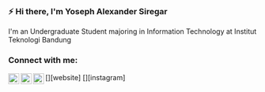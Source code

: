 ### ⚡ Hi there, I'm Yoseph Alexander Siregar
I'm an Undergraduate Student majoring in Information Technology at Institut Teknologi Bandung

### Connect with me:

[<img align="left" alt="yos1523" width="22px" src="https://img.icons8.com/external-kmg-design-outline-color-kmg-design/32/000000/external-web-web-hosting-kmg-design-outline-color-kmg-design.png" />][website]
[<img align="left" alt="yoseph alexander | LinkedIn" width="22px" src="https://img.icons8.com/external-justicon-flat-justicon/64/000000/external-linkedin-social-media-justicon-flat-justicon.png" />][linkedin]
[<img align="left" alt="yosalx | Instagram" width="22px" src="https://img.icons8.com/color/64/000000/instagram-new--v2.png"/>][instagram]

<br />
<br />

[linkedin]: https://www.linkedin.com/in/yosephalexander/

